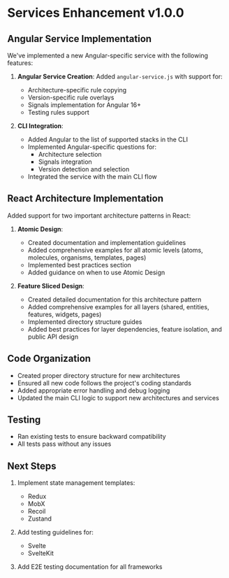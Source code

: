 # Services Enhancement v1.0.0

## Angular Service Implementation

We've implemented a new Angular-specific service with the following features:

1. **Angular Service Creation**: Added `angular-service.js` with support for:

    - Architecture-specific rule copying
    - Version-specific rule overlays
    - Signals implementation for Angular 16+
    - Testing rules support

2. **CLI Integration**:
    - Added Angular to the list of supported stacks in the CLI
    - Implemented Angular-specific questions for:
        - Architecture selection
        - Signals integration
        - Version detection and selection
    - Integrated the service with the main CLI flow

## React Architecture Implementation

Added support for two important architecture patterns in React:

1. **Atomic Design**:

    - Created documentation and implementation guidelines
    - Added comprehensive examples for all atomic levels (atoms, molecules, organisms, templates, pages)
    - Implemented best practices section
    - Added guidance on when to use Atomic Design

2. **Feature Sliced Design**:
    - Created detailed documentation for this architecture pattern
    - Added comprehensive examples for all layers (shared, entities, features, widgets, pages)
    - Implemented directory structure guides
    - Added best practices for layer dependencies, feature isolation, and public API design

## Code Organization

-   Created proper directory structure for new architectures
-   Ensured all new code follows the project's coding standards
-   Added appropriate error handling and debug logging
-   Updated the main CLI logic to support new architectures and services

## Testing

-   Ran existing tests to ensure backward compatibility
-   All tests pass without any issues

## Next Steps

1. Implement state management templates:

    - Redux
    - MobX
    - Recoil
    - Zustand

2. Add testing guidelines for:

    - Svelte
    - SvelteKit

3. Add E2E testing documentation for all frameworks

